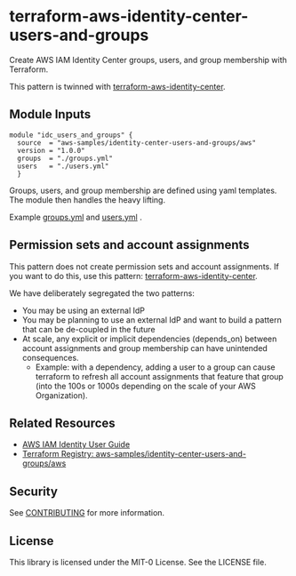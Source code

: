 # terraform-aws-identity-center-users-and-groups

Create AWS IAM Identity Center groups, users, and group membership with Terraform.

This pattern is twinned with [terraform-aws-identity-center](https://github.com/aws-samples/terraform-aws-identity-center).

## Module Inputs
```hcl
module "idc_users_and_groups" {
  source  = "aws-samples/identity-center-users-and-groups/aws"
  version = "1.0.0"
  groups  = "./groups.yml"
  users   = "./users.yml"
  }
```
Groups, users, and group membership are defined using yaml templates. The module then handles the heavy lifting. 

Example [groups.yml](./examples/groups.yml) and [users.yml](./examples/users.yml) . 

## Permission sets and account assignments 

This pattern does not create permission sets and account assignments. If you want to do this, use this pattern: [terraform-aws-identity-center](https://github.com/aws-samples/terraform-aws-identity-center).

We have deliberately segregated the two patterns:

- You may be using an external IdP
- You may be planning to use an external IdP and want to build a pattern that can be de-coupled in the future
- At scale, any explicit or implicit dependencies (depends_on) between account assignments and group membership can have unintended consequences.
  - Example: with a dependency, adding a user to a group can cause terraform to refresh all account assignments that feature that group (into the 100s or 1000s depending on the scale of your AWS Organization).

## Related Resources 

- [AWS IAM Identity User Guide](https://docs.aws.amazon.com/singlesignon/latest/userguide/what-is.html)
- [Terraform Registry: aws-samples/identity-center-users-and-groups/aws](https://registry.terraform.io/modules/aws-samples/identity-center-users-and-groups/aws/latest) 

## Security
See [CONTRIBUTING](./CONTRIBUTING.md) for more information.

## License
This library is licensed under the MIT-0 License. See the LICENSE file.
